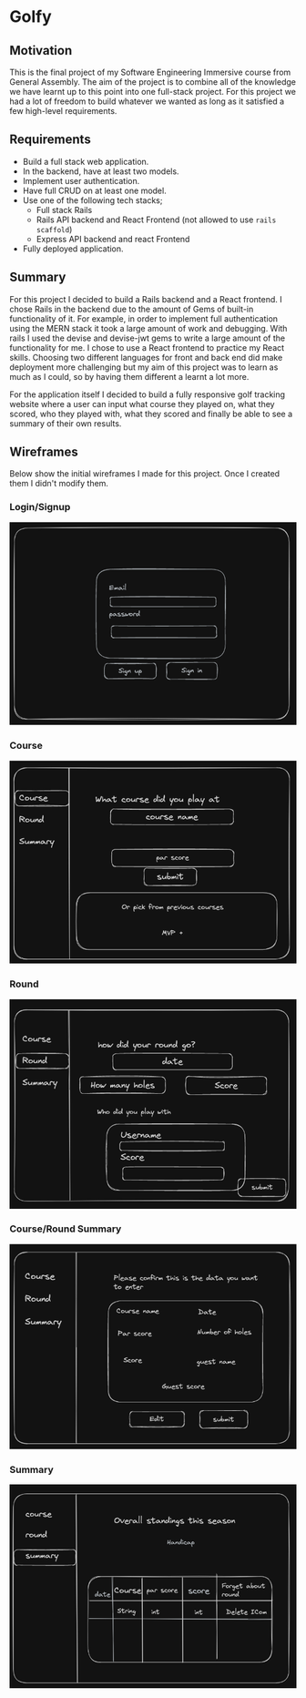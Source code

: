 # Golfy

## Motivation
This is the final project of my Software Engineering Immersive course from General Assembly. 
The aim of the project is to combine all of the knowledge we have learnt up to this point into one full-stack project. For this project we had a lot of freedom to build whatever we wanted as long as it satisfied a few high-level requirements. 

## Requirements
- Build a full stack web application.
- In the backend, have at least two models.
- Implement user authentication.
- Have full CRUD on at least one model.
- Use one of the following tech stacks;
    - Full stack Rails
    - Rails API backend and React Frontend (not allowed to use `rails scaffold`)
    - Express API backend and react Frontend
- Fully deployed application.

## Summary 
For this project I decided to build a Rails backend and a React frontend. I chose Rails in the backend due to the amount of Gems of built-in functionality of it. For example, in order to implement full authentication using the MERN stack it took a large amount of work and debugging. With rails I used the devise and devise-jwt gems to write a large amount of the functionality for me. I chose to use a React frontend to practice my React skills. Choosing two different languages for front and back end did make deployment more challenging but my aim of this project was to learn as much as I could, so by having them different a learnt a lot more.

For the application itself I decided to build a fully responsive golf tracking website where a user can input what course they played on, what they scored, who they played with, what they scored and finally be able to see a summary of their own results.

## Wireframes

Below show the initial wireframes I made for this project. Once I created them I didn't modify them.

### Login/Signup
![My Image](wireframes/login-signup.png)
### Course
![My Image](wireframes/course.png)
### Round
![My Image](wireframes/round.png)
### Course/Round Summary
![My Image](wireframes/course-round-summary.png)
### Summary
![My Image](wireframes/summary.png)